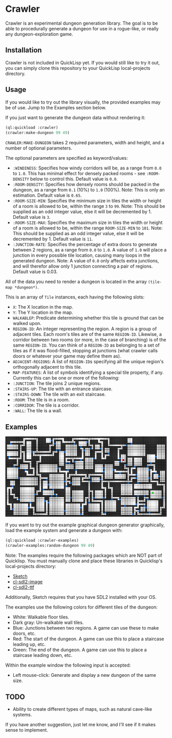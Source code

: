 # Crawler

Crawler is an experimental dungeon generation library. The goal is to be able to procedurally generate a dungeon for use in a rogue-like, or really any dungeon-exploration game.

## Installation

Crawler is not included in QuickLisp yet. If you would still like to try it out, you can simply clone this repository to your QuickLisp local-projects directory.

## Usage

If you would like to try out the library visually, the provided examples may be of use. Jump to the Examples section below.

If you just want to generate the dungeon data without rendering it:

```lisp
(ql:quickload :crawler)
(crawler:make-dungeon 99 49)
```
`CRAWLER:MAKE-DUNGEON` takes 2 required parameters, width and height, and a number of optional parameters.

The optional parameters are specified as keyword/values:

* `:WINDINESS`: Specifies how windy corridors will be, as a range from `0.0` to `1.0`. This has minimal effect for densely packed rooms - see `:ROOM-DENSITY` below to control this. Default value is `0.0`.
* `:ROOM-DENSITY`: Specifies how densely rooms should be packed in the dungeon, as a range from `0.1` (10%) to `1.0` (100%). Note: This is only an estimation. Default value is `0.65`.
* `:ROOM-SIZE-MIN`: Specifies the minimum size in tiles the width or height of a room is allowed to be, within the range `3` to `99`. Note: This should be supplied as an odd integer value, else it will be decremented by 1. Default value is `3`.
* `:ROOM-SIZE-MAX`: Specifies the maximum size in tiles the width or height of a room is allowed to be, within the range `ROOM-SIZE-MIN` to `101`. Note: This should be supplied as an odd integer value, else it will be decremented by 1. Default value is `11`.
* `:JUNCTION-RATE`: Specifies the percentage of extra doors to generate between 2 regions, as a range from `0.0` to `1.0`. A value of `1.0` will place a junction in every possible tile location, causing many loops in the generated dungeon. Note: A value of `0.0` only affects extra junctions, and will therefor allow only 1 junction connecting a pair of regions. Default value is 0.03.

All of the data you need to render a dungeon is located in the array `(tile-map *dungeon*)`.

This is an array of `Tile` instances, each having the following slots:

* `X`: The X location in the map.
* `Y`: The Y location in the map.
* `WALKABLEP`: Predicate determining whether this tile is ground that can be walked upon.
* `REGION-ID`: An integer representing the region. A region is a group of adjacent tiles. Each room's tiles are of the same `REGION-ID`. Likewise, a corridor between two rooms (or more, in the case of branching) is of the same `REGION-ID`. You can think of a `REGION-ID` as belonging to a set of tiles as if it was flood-filled, stopping at junctions (what crawler calls doors or whatever your game may define them as).
* `ADJACENT-REGIONS`: A list of `REGION-ID`s specifying all the unique region's orthogonally adjacent to this tile.
* `MAP-FEATURES`: A list of symbols identifying a special tile property, if any. Currently this can be one or more of the following:
 * `:JUNCTION`: The tile joins 2 unique regions.
 * `:STAIRS-UP`: The tile with an entrance staircase.
 * `:STAIRS-DOWN`: The tile with an exit staircase.
 * `:ROOM`: The tile is in a room.
 * `:CORRIDOR`: The tile is a corridor.
 * `:WALL`: The tile is a wall.

## Examples

![Example Dungeon](/images/example.png)

If you want to try out the example graphical dungeon generator graphically, load the example system and generate a dungeon with:

```lisp
(ql:quickload :crawler-examples)
(crawler-examples:random-dungeon 99 49)
```

Note: The examples require the following packages which are NOT part of Quicklisp. You must manually clone and place these libraries in Quicklisp's local-projects directory:
* [Sketch](http://github.com/vydd/sketch)
* [cl-sdl2-image](http://github.com/lispgames/cl-sdl2-image)
* [cl-sdl2-ttf](http://github.com/Failproofshark/cl-sdl2-ttf)

Additionally, Sketch requires that you have SDL2 installed with your OS.

The examples use the following colors for different tiles of the dungeon:

* White: Walkable floor tiles.
* Dark gray: Un-walkable wall tiles.
* Blue: Junctions between two regions. A game can use these to make doors, etc.
* Red: The start of the dungeon. A game can use this to place a staircase leading up, etc.
* Green: The end of the dungeon. A game can use this to place a staircase leading down, etc.

Within the example window the following input is accepted:

* Left mouse-click: Generate and display a new dungeon of the same size.

## TODO
* Ability to create different types of maps, such as natural cave-like systems.

If you have another suggestion, just let me know, and I'll see if it makes sense to implement.

